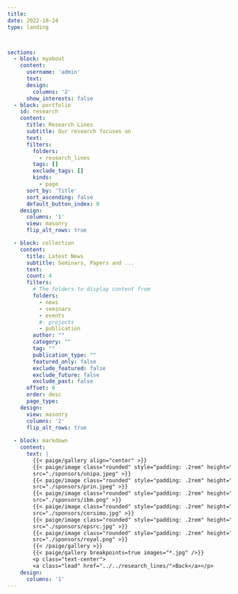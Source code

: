 ```yaml
---
title:
date: 2022-10-24
type: landing 



sections:
  - block: myabout
    content:
      username: 'admin'
      text:
      design:
        columns: '2'
      show_interests: false
  - block: portfolio
    id: research
    content:
      title: Research Lines
      subtitle: Our research focuses on
      text: 
      filters:
        folders:
          - research_lines
        tags: []
        exclude_tags: []
        kinds:
          - page
      sort_by: 'Title'
      sort_ascending: false
      default_button_index: 0
    design:
      columns: '1'
      view: masonry
      flip_alt_rows: true

  - block: collection
    content:
      title: Latest News
      subtitle: Seminars, Papers and ...
      text: 
      count: 4
      filters:
        # The folders to display content from
        folders:
          - news
          - seminars
          - events
          #- projects
          - publication
        author: ""
        category: ""
        tag: ""
        publication_type: ""
        featured_only: false
        exclude_featured: false
        exclude_future: false
        exclude_past: false
      offset: 0
      order: desc
      page_type: 
    design:
      view: masonry
      columns: '2'
      flip_alt_rows: true
  
  - block: markdown
    content:
      text: |
        {{< paige/gallery align="center" >}}
        {{< paige/image class="rounded" style="padding: .2rem" height="6rem" maxheight="5rem" link="https://unipa.it" 
        src="./sponsors/unipa.jpeg" >}} 
        {{< paige/image class="rounded" style="padding: .2rem" height="6rem" maxheight="5rem" link="https://unipa.it" 
        src="./sponsors/prin.jpeg" >}}
        {{< paige/image class="rounded" style="padding: .2rem" height="6rem" maxheight="5rem" link="https://unipa.it" 
        src="./sponsors/ibm.png" >}}
        {{< paige/image class="rounded" style="padding: .2rem" height="6rem" maxheight="5rem" link="https://unipa.it" 
        src="./sponsors/corsimo.jpg" >}}
        {{< paige/image class="rounded" style="padding: .2rem" height="6rem" maxheight="5rem" link="https://unipa.it" 
        src="./sponsors/epsrc.jpg" >}}
        {{< paige/image class="rounded" style="padding: .2rem" height="6rem" maxheight="5rem" link="https://unipa.it" 
        src="./sponsors/royal.png" >}}
        {{< /paige/gallery >}}
        {{< paige/gallery breakpoints=true images="*.jpg" />}}
        <p class="text-center">
        <a class="lead" href="../../research_lines/">Back</a></p>
    design:
      columns: '1'
---
```

